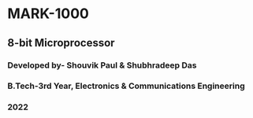 # MARK-1000
## 8-bit Microprocessor

### Developed by- Shouvik Paul & Shubhradeep Das
### B.Tech-3rd Year, Electronics & Communications Engineering
### 2022
